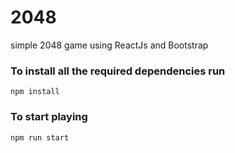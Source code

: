 # 2048
 simple 2048 game using ReactJs and Bootstrap
 
### To install all the required dependencies run
    npm install 
### To start playing
    npm run start

